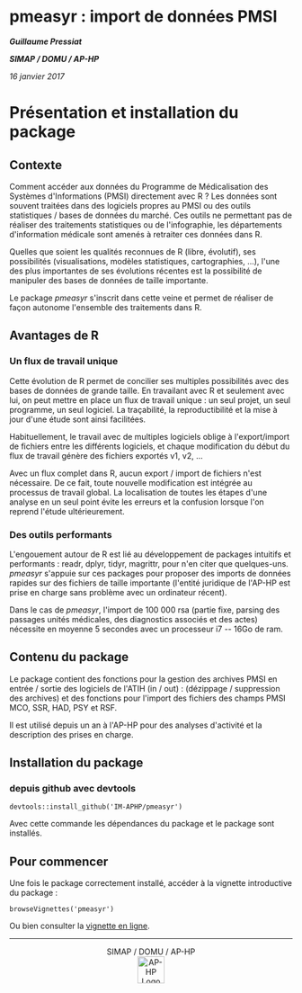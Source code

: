 # pmeasyr : import de données PMSI 

***Guillaume Pressiat***

***SIMAP / DOMU / AP-HP***

*16 janvier 2017*


# Présentation et installation du package

## Contexte

Comment accéder aux données du Programme de Médicalisation des Systèmes d'Informations (PMSI) directement avec R ? Les données sont souvent traitées dans des logiciels propres au PMSI ou des outils statistiques / bases de données du marché. Ces outils ne permettant pas de réaliser des traitements statistiques ou de l'infographie, les départements d'information médicale sont amenés à retraiter ces données dans R.

Quelles que soient les qualités reconnues de R (libre, évolutif), ses possibilités (visualisations, modèles statistiques, cartographies, ...), l'une des plus importantes de ses évolutions récentes est la possibilité de manipuler des bases de données de taille importante.

Le package *pmeasyr* s'inscrit dans cette veine et permet de réaliser de façon autonome l'ensemble des traitements dans R. 

## Avantages de R

### Un flux de travail unique

Cette évolution de R permet de concilier ses multiples possibilités avec des bases de données de grande taille. En travailant avec R et seulement avec lui, on peut mettre en place un flux de travail unique : un seul projet, un seul programme, un seul logiciel. La traçabilité, la reproductibilité et la mise à jour d'une étude sont ainsi facilitées.

Habituellement, le travail avec de multiples logiciels oblige à l'export/import de fichiers entre les différents logiciels, et chaque modification du début du flux de travail génère des fichiers exportés v1, v2, ... 

Avec un flux complet dans R, aucun export / import de fichiers n'est nécessaire. De ce fait, toute nouvelle modification est intégrée au processus de travail global. La localisation de toutes les étapes d'une analyse en un seul point évite les erreurs et la confusion lorsque l'on reprend l'étude ultérieurement. 

### Des outils performants

L'engouement autour de R est lié au développement de packages intuitifs et performants : readr, dplyr, tidyr, magrittr, pour n'en citer que quelques-uns. *pmeasyr* s'appuie sur ces packages pour proposer des imports de données rapides sur des fichiers de taille importante (l'entité juridique de l'AP-HP est prise en charge sans problème avec un ordinateur récent).

Dans le cas de *pmeasyr*, l'import de 100 000 rsa (partie fixe, parsing des passages unités médicales, des diagnostics associés et des actes) nécessite en moyenne 5 secondes avec un processeur i7 -- 16Go de ram.


## Contenu du package

Le package contient des fonctions pour la gestion des archives PMSI en entrée / sortie des logiciels de l'ATIH (in / out) : (dézippage / suppression des archives) et des fonctions pour l'import des fichiers des champs PMSI MCO, SSR, HAD, PSY et RSF. 

Il est utilisé depuis un an à l'AP-HP pour des analyses d'activité et la description des prises en charge.

## Installation du package

### depuis github avec devtools

```{r echo = T, eval = F}
devtools::install_github('IM-APHP/pmeasyr')
```
Avec cette commande les dépendances du package et le package sont installés.

## Pour commencer

Une fois le package correctement installé, accéder à la vignette introductive du package : 

```{r echo = T, eval = F}
browseVignettes('pmeasyr')
```

Ou bien consulter la [vignette en ligne](vignettes/vignette.Rmd).

------------


<p align="center">
  SIMAP / DOMU / AP-HP<br>
  <img src="https://github.com/IM-APHP/pmeasyr/blob/master/logo.jpg" alt="AP-HP Logo" align ="center" style="width: 48"/>
</p>

